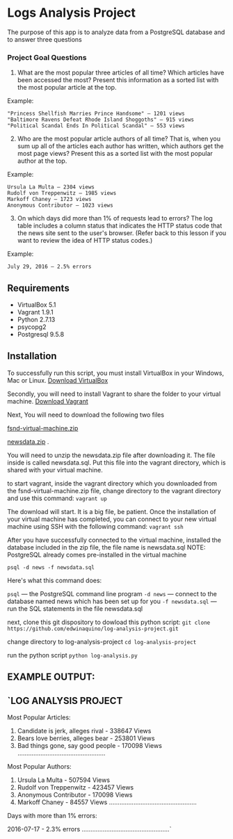 # Logs Analysis Project

The purpose of this app is to analyze data from a PostgreSQL database and to answer three questions

### Project Goal Questions
1. What are the most popular three articles of all time? Which articles have been accessed the most? Present this information as a sorted list with the most popular article at the top.

Example:

    "Princess Shellfish Marries Prince Handsome" — 1201 views
    "Baltimore Ravens Defeat Rhode Island Shoggoths" — 915 views
    "Political Scandal Ends In Political Scandal" — 553 views

2. Who are the most popular article authors of all time? That is, when you sum up all of the articles each author has written, which authors get the most page views? Present this as a sorted list with the most popular author at the top.

Example:

    Ursula La Multa — 2304 views
    Rudolf von Treppenwitz — 1985 views
    Markoff Chaney — 1723 views
    Anonymous Contributor — 1023 views

3. On which days did more than 1% of requests lead to errors? The log table includes a column status that indicates the HTTP status code that the news site sent to the user's browser. (Refer back to this lesson if you want to review the idea of HTTP status codes.)

Example:

    July 29, 2016 — 2.5% errors


## Requirements
* VirtualBox 5.1
* Vagrant 1.9.1
* Python 2.7.13
* psycopg2
* Postgresql 9.5.8

## Installation

To successfully run this script, you must install VirtualBox in your Windows, Mac or Linux. [Download VirtualBox](https://www.virtualbox.org/wiki/Downloads)

Secondly, you will need to install Vagrant to share the folder to your virtual machine. [Download Vagrant](https://www.vagrantup.com/downloads.html)

Next, You will need to download the following two files

[fsnd-virtual-machine.zip](https://d17h27t6h515a5.cloudfront.net/topher/2017/August/59822701_fsnd-virtual-machine/fsnd-virtual-machine.zip)

[newsdata.zip](https://d17h27t6h515a5.cloudfront.net/topher/2016/August/57b5f748_newsdata/newsdata.zip) .

You will need to unzip the newsdata.zip file after downloading it. The file inside is called newsdata.sql. Put this file into the vagrant directory, which is shared with your virtual machine.

to start vagrant, inside the vagrant directory which you downloaded from the fsnd-virtual-machine.zip file, change directory to the vagrant directory and use this command: `vagrant up`

The download will start. It is a big file, be patient. Once the installation of your virtual machine has completed, you can connect to your new virtual machine using SSH with the following command: `vagrant ssh`

After you have successfully connected to the virtual machine, installed the database included in the zip file, the file name is newsdata.sql
NOTE: PostgreSQL already comes pre-installed in the virtual machine

`psql -d news -f newsdata.sql`

Here's what this command does:

`psql` — the PostgreSQL command line program
`-d news` — connect to the database named news which has been set up for you
`-f newsdata.sql` — run the SQL statements in the file newsdata.sql


next, clone this git dispository to dowload this python script:
`git clone https://github.com/edwinaquino/log-analysis-project.git`

change directory to log-analysis-project
`cd log-analysis-project`

run the python script
`python log-analysis.py`

## EXAMPLE OUTPUT:

`LOG ANALYSIS PROJECT
-----------------
Most Popular Articles:

1. Candidate is jerk, alleges rival - 338647 Views
2. Bears love berries, alleges bear - 253801 Views
3. Bad things gone, say good people - 170098 Views
..................................................

Most Popular Authors:

1. Ursula La Multa - 507594 Views
2. Rudolf von Treppenwitz - 423457 Views
3. Anonymous Contributor - 170098 Views
4. Markoff Chaney - 84557 Views
..................................................

Days with more than 1% errors:

2016-07-17 - 2.3% errors
..................................................`
